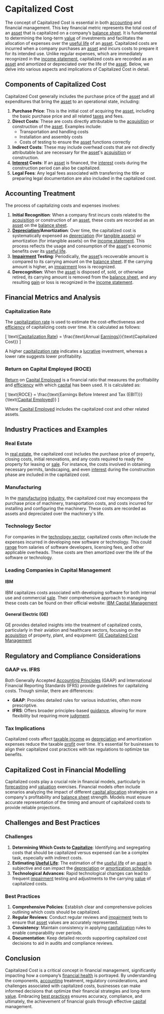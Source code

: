 # Capitalized Cost

The concept of Capitalized Cost is essential in both [accounting](../a/accounting.md) and financial management. This key financial metric represents the total cost of an [asset](../a/asset.md) that is capitalized on a company’s [balance sheet](../b/balance_sheet.md). It is fundamental to determining the long-term [value](../v/value.md) of investments and facilitates the allocation of expenses over the [useful life](../u/useful_life.md) of an [asset](../a/asset.md). Capitalized costs are incurred when a company purchases an [asset](../a/asset.md) and incurs costs to prepare it for its intended use. Unlike regular expenses, which are immediately recognized in the [income statement](../i/income_statement.md), capitalized costs are recorded as an [asset](../a/asset.md) and amortized or depreciated over the life of the [asset](../a/asset.md). Below, we delve into various aspects and implications of Capitalized Cost in detail.

## Components of Capitalized Cost

Capitalized Cost generally includes the purchase price of the [asset](../a/asset.md) and all expenditures that bring the [asset](../a/asset.md) to an operational state, including:

1. **Purchase Price**: This is the initial cost of acquiring the [asset](../a/asset.md), including the basic purchase price and all related [taxes](../t/taxes.md) and fees.
2. **Direct Costs**: These are costs directly attributable to the [acquisition](../a/acquisition.md) or construction of the [asset](../a/asset.md). Examples include:
    - Transportation and handling costs
    - Installation and assembly costs
    - Costs of testing to ensure the [asset](../a/asset.md) functions correctly
3. **Indirect Costs**: These may include overhead costs that are not directly attributable but are necessary for the [asset](../a/asset.md)'s [acquisition](../a/acquisition.md) or construction.
4. **[Interest](../i/interest.md) Costs**: If an [asset](../a/asset.md) is financed, the [interest](../i/interest.md) costs during the construction period can also be capitalized.
5. **Legal Fees**: Any legal fees associated with transferring the title or preparing legal documentation are also included in the capitalized cost.

## Accounting Treatment

The process of capitalizing costs and expenses involves:
1. **Initial Recognition**: When a company first incurs costs related to the [acquisition](../a/acquisition.md) or construction of an [asset](../a/asset.md), these costs are recorded as an [asset](../a/asset.md) on the [balance sheet](../b/balance_sheet.md).
2. **[Depreciation](../d/depreciation.md)/Amortization**: Over time, the capitalized cost is systematically expensed as [depreciation](../d/depreciation.md) (for [tangible assets](../t/tangible_asset.md)) or amortization (for intangible assets) on the [income statement](../i/income_statement.md). This process reflects the usage and consumption of the [asset](../a/asset.md)'s economic benefits over its [useful life](../u/useful_life.md).
3. **[Impairment](../i/impairment.md) Testing**: Periodically, the [asset](../a/asset.md)’s recoverable amount is compared to its carrying amount on the [balance sheet](../b/balance_sheet.md). If the carrying amount is higher, an [impairment](../i/impairment.md) loss is recognized.
4. **Derecognition**: When the [asset](../a/asset.md) is disposed of, sold, or otherwise retired, its carrying amount is removed from the [balance sheet](../b/balance_sheet.md), and any resulting [gain](../g/gain.md) or loss is recognized in the [income statement](../i/income_statement.md).

## Financial Metrics and Analysis

### Capitalization Rate
The [capitalization rate](../c/capitalization_rate.md) is used to estimate the cost-effectiveness and [efficiency](../e/efficiency.md) of capitalizing costs over time. It is calculated as follows:

\[ \text{[Capitalization Rate](../c/capitalization_rate.md)} = \frac{\text{Annual [Earnings](../e/earnings.md)}}{\text{Capitalized Cost}} \]

A higher [capitalization rate](../c/capitalization_rate.md) indicates a [lucrative](../l/lucrative.md) investment, whereas a lower rate suggests lower profitability.

### Return on Capital Employed (ROCE)
[Return](../r/return.md) on [Capital Employed](../c/capital_employed.md) is a financial ratio that measures the profitability and [efficiency](../e/efficiency.md) with which [capital](../c/capital.md) has been used. It is calculated as:

\[ \text{ROCE} = \frac{\text{Earnings Before Interest and Tax (EBIT)}}{\text{[Capital Employed](../c/capital_employed.md)}} \]

Where [Capital Employed](../c/capital_employed.md) includes the capitalized cost and other related assets.

## Industry Practices and Examples

### Real Estate

In [real estate](../r/real_estate.md), the capitalized cost includes the purchase price of property, closing costs, initial renovations, and any costs required to ready the property for leasing or [sale](../s/sale.md). For instance, the costs involved in obtaining necessary permits, landscaping, and even [interest](../i/interest.md) during the construction phase are included in the capitalized cost.

### Manufacturing

In the [manufacturing](../m/manufacturing.md) [industry](../i/industry.md), the capitalized cost may encompass the purchase price of machinery, transportation costs, and costs incurred for installing and configuring the machinery. These costs are recorded as assets and depreciated over the machinery's life.

### Technology Sector

For companies in the [technology sector](../t/technology_sector.md), capitalized costs often include the expenses incurred in developing new software or technology. This could [range](../r/range.md) from salaries of software developers, licensing fees, and other applicable overheads. These costs are then amortized over the life of the software or technology.

### Leading Companies in Capital Management

#### IBM
IBM capitalizes costs associated with developing software for both internal use and commercial [sale](../s/sale.md). Their comprehensive approach to managing these costs can be found on their official website:
[IBM Capital Management](https://www.ibm.com/financing/us-en/capital-management)

#### General Electric (GE)
GE provides detailed insights into the treatment of capitalized costs, particularly in their aviation and healthcare sectors, focusing on the [acquisition](../a/acquisition.md) of property, plant, and equipment:
[GE Capitalized Cost Management](https://www.ge.com/investor-relations)

## Regulatory and Compliance Considerations

### GAAP vs. IFRS
Both Generally Accepted [Accounting Principles](../a/accounting_principles.md) (GAAP) and International Financial Reporting Standards (IFRS) provide guidelines for capitalizing costs. Though similar, there are differences:
- **GAAP**: Provides detailed rules for various industries, often more prescriptive.
- **IFRS**: Offers broader principles-based [guidance](../g/guidance.md), allowing for more flexibility but requiring more [judgment](../j/judgment.md).

### Tax Implications
Capitalized costs affect [taxable income](../t/taxable_income.md) as [depreciation](../d/depreciation.md) and amortization expenses reduce the taxable [profit](../p/profit.md) over time. It's essential for businesses to align their capitalized cost practices with tax regulations to optimize tax benefits.

## Capitalized Cost in Financial Modelling

Capitalized costs play a crucial role in financial models, particularly in [forecasting](../f/forecasting.md) and [valuation](../v/valuation.md) exercises. Financial models often include scenarios analyzing the impact of different [capital allocation](../c/capital_allocation.md) strategies on a company's profitability and [balance sheet](../b/balance_sheet.md) strength. Models must ensure accurate representation of the timing and amount of capitalized costs to provide reliable projections.

## Challenges and Best Practices

### Challenges
1. **Determining Which Costs to [Capitalize](../c/capitalize.md)**: Identifying and segregating costs that should be capitalized versus expensed can be a complex task, especially with indirect costs.
2. **Estimating [Useful Life](../u/useful_life.md)**: The estimation of the [useful life](../u/useful_life.md) of an [asset](../a/asset.md) is subjective and can impact the [depreciation](../d/depreciation.md) or [amortization schedule](../a/amortization.md).
3. **Technological Advances**: Rapid technological changes can lead to frequent [impairment](../i/impairment.md) testing and adjustments to the carrying [value](../v/value.md) of capitalized costs.

### Best Practices
1. **Comprehensive Policies**: Establish clear and comprehensive policies outlining which costs should be capitalized.
2. **Regular Reviews**: Conduct regular reviews and [impairment](../i/impairment.md) tests to ensure that [asset](../a/asset.md) values are accurately represented.
3. **Consistency**: Maintain consistency in applying [capitalization](../c/capitalization.md) rules to enable comparability over periods.
4. **Documentation**: Keep detailed records supporting capitalized cost decisions to aid in audits and compliance reviews.

## Conclusion

Capitalized Cost is a critical concept in financial management, significantly impacting how a company’s [financial health](../f/financial_health.md) is portrayed. By understanding the components, [accounting](../a/accounting.md) treatment, regulatory considerations, and challenges associated with capitalized costs, businesses can make informed decisions that optimize their financial strategies and long-term [value](../v/value.md). Embracing [best practices](../b/best_practices.md) ensures accuracy, compliance, and ultimately, the achievement of financial goals through effective [capital](../c/capital.md) management.